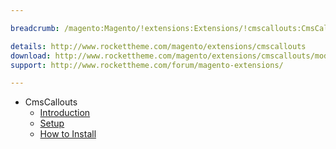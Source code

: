 ```yaml
---

breadcrumb: /magento:Magento/!extensions:Extensions/!cmscallouts:CmsCallouts

details: http://www.rockettheme.com/magento/extensions/cmscallouts
download: http://www.rockettheme.com/magento/extensions/cmscallouts/modal/downloads
support: http://www.rockettheme.com/forum/magento-extensions/

---
```


* CmsCallouts
    * [Introduction](INDEX.md)
    * [Setup](INDEX.md#setup)
    * [How to Install](INDEX.md#how-to-install)